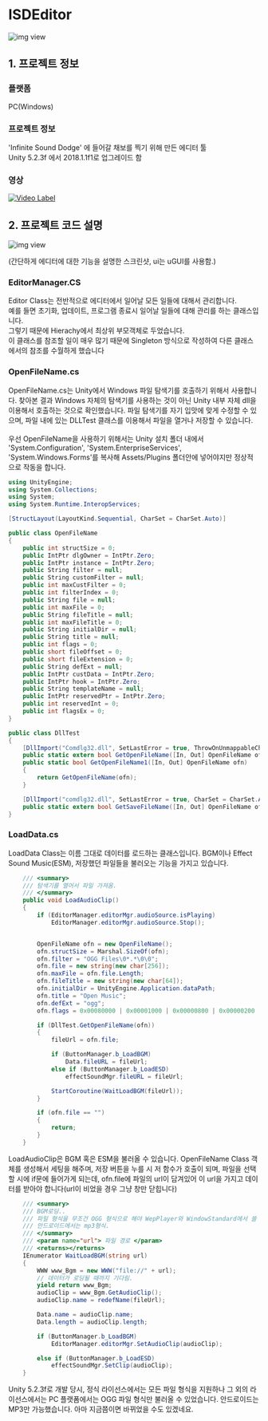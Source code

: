 # ISDEditor

![img view][1]

[1]: https://scontent-icn1-1.xx.fbcdn.net/v/t1.0-9/13442329_873351602794391_7955708399430878779_n.jpg?_nc_cat=105&_nc_ht=scontent-icn1-1.xx&oh=b02dcf1a1b0e3c541d2a7327e52e954a&oe=5C8A5C97 (preview)

## 1. 프로젝트 정보

### 플랫폼 
PC(Windows)

### 프로젝트 정보
'Infinite Sound Dodge' 에 들어갈 채보를 찍기 위해 만든 에디터 툴</br>
Unity 5.2.3f 에서 2018.1.1f1로 업그레이드 함

### 영상
[![Video Label](http://img.youtube.com/vi/Cc_Bc2ZyBZ0/0.jpg)](https://youtu.be/Cc_Bc2ZyBZ0?t=0s)


## 2. 프로젝트 코드 설명

![img view][2]

[2]: https://scontent-icn1-1.xx.fbcdn.net/v/t1.0-9/44843876_1727730660689810_971326632314798080_n.jpg?_nc_cat=100&_nc_ht=scontent-icn1-1.xx&oh=2ddd58d2e2a1a51d7a780475ad9a0d6b&oe=5C514F26 (preview)
(간단하게 에디터에 대한 기능을 설명한 스크린샷, ui는 uGUI를 사용함.)</br>


### EditorManager.CS
Editor Class는 전반적으로 에디터에서 일어날 모든 일들에 대해서 관리합니다.</br>
예를 들면 초기화, 업데이트, 프로그램 종료시 일어날 일들에 대해 관리를 하는 클래스입니다.</br>
그렇기 때문에 Hierachy에서 최상위 부모객체로 두었습니다.</br>
이 클래스를 참조할 일이 매우 많기 때문에 Singleton 방식으로 작성하여 다른 클래스에서의 참조를 수월하게 했습니다</br>
### OpenFileName.cs
OpenFileName.cs는 Unity에서 Windows 파일 탐색기를 호출하기 위해서 사용합니다. 찾아본 결과 Windows 자체의 탐색기를 사용하는 것이 아닌 Unity 내부 자체 dll을 이용해서 호출하는 것으로 확인했습니다. 파일 탐색기를 자기 입맛에 맞게 수정할 수 있으며, 파일 내에 있는 DLLTest 클래스를 이용해서 파일을 열거나 저장할 수 있습니다.</br></br>
우선 OpenFileName을 사용하기 위해서는 Unity 설치 폴더 내에서 'System.Configuration', 'System.EnterpriseServices', 'System.Windows.Forms'를 복사해 Assets/Plugins 폴더안에 넣어야지만 정상적으로 작동을 합니다.</br>
```c#
using UnityEngine;
using System.Collections;
using System;
using System.Runtime.InteropServices;

[StructLayout(LayoutKind.Sequential, CharSet = CharSet.Auto)]

public class OpenFileName
{
    public int structSize = 0;
    public IntPtr dlgOwner = IntPtr.Zero;
    public IntPtr instance = IntPtr.Zero;
    public String filter = null;
    public String customFilter = null;
    public int maxCustFilter = 0;
    public int filterIndex = 0;
    public String file = null;
    public int maxFile = 0;
    public String fileTitle = null;
    public int maxFileTitle = 0;
    public String initialDir = null;
    public String title = null;
    public int flags = 0;
    public short fileOffset = 0;
    public short fileExtension = 0;
    public String defExt = null;
    public IntPtr custData = IntPtr.Zero;
    public IntPtr hook = IntPtr.Zero;
    public String templateName = null;
    public IntPtr reservedPtr = IntPtr.Zero;
    public int reservedInt = 0;
    public int flagsEx = 0;
}

public class DllTest
{
    [DllImport("Comdlg32.dll", SetLastError = true, ThrowOnUnmappableChar = true, CharSet = CharSet.Auto)]
    public static extern bool GetOpenFileName([In, Out] OpenFileName ofn);
    public static bool GetOpenFileName1([In, Out] OpenFileName ofn)
    {
        return GetOpenFileName(ofn);
    }

    [DllImport("comdlg32.dll", SetLastError = true, CharSet = CharSet.Auto)]
    public static extern bool GetSaveFileName([In, Out] OpenFileName ofn);
}
```
### LoadData.cs
LoadData Class는 이름 그대로 데이터를 로드하는 클래스입니다. BGM이나 Effect Sound Music(ESM), 저장했던 파일들을 불러오는 기능을 가지고 있습니다.
```c#
    /// <summary>
    /// 탐색기를 열어서 파일 가져옴.
    /// </summary>
    public void LoadAudioClip()
    {
        if (EditorManager.editorMgr.audioSource.isPlaying)
            EditorManager.editorMgr.audioSource.Stop();


        OpenFileName ofn = new OpenFileName();
        ofn.structSize = Marshal.SizeOf(ofn);
        ofn.filter = "OGG Files\0*.*\0\0";
        ofn.file = new string(new char[256]);
        ofn.maxFile = ofn.file.Length;
        ofn.fileTitle = new string(new char[64]);
        ofn.initialDir = UnityEngine.Application.dataPath;
        ofn.title = "Open Music";
        ofn.defExt = "ogg";
        ofn.flags = 0x00080000 | 0x00001000 | 0x00000800 | 0x00000200 | 0x00000008;

        if (DllTest.GetOpenFileName(ofn))
        {
            fileUrl = ofn.file;

            if (ButtonManager.b_LoadBGM)
                Data.fileURL = fileUrl;
            else if (ButtonManager.b_LoadESD)
                effectSoundMgr.fileURL = fileUrl;

            StartCoroutine(WaitLoadBGM(fileUrl));
        }

        if (ofn.file == "")
        {
            return;
        }
    }
```
LoadAudioClip은 BGM 혹은 ESM을 불러올 수 있습니다. OpenFileName Class 객체를 생성해서 세팅을 해주며, 저장 버튼을 누를 시 저 함수가 호출이 되며, 파일을 선택할 시에 if문에 들어가게 되는데, ofn.file에 파일의 url이 담겨있어 이 url을 가지고 데이터를 받아야 합니다(url이 비었을 경우 그냥 창만 닫힙니다)
```c#
    /// <summary>
    /// BGM로딩..
    /// 파일 형식을 무조건 OGG 형식으로 해야 WepPlayer와 WindowStandard에서 쓸 수 있다.
    /// 안드로이드에서는 mp3형식.
    /// </summary>
    /// <param name="url"> 파일 경로 </param>
    /// <returns></returns>
    IEnumerator WaitLoadBGM(string url)
    {
        WWW www_Bgm = new WWW("file://" + url);
        // 데이터가 로딩될 때까지 기다림.
        yield return www_Bgm;
        audioClip = www_Bgm.GetAudioClip();
        audioClip.name = redefName(fileUrl);

        Data.name = audioClip.name;
        Data.length = audioClip.length;

        if (ButtonManager.b_LoadBGM)
            EditorManager.editorMgr.SetAudioClip(audioClip);

        else if (ButtonManager.b_LoadESD)
            effectSoundMgr.SetClip(audioClip);
    }
```
Unity 5.2.3f로 개발 당시, 정식 라이선스에서는 모든 파일 형식을 지원하나 그 외의 라이선스에서는 PC 플랫폼에서는 OGG 파일 형식만 불러올 수 있었습니다. 안드로이드는 MP3만 가능했습니다. 아마 지금쯤이면 바뀌었을 수도 있겠네요.
